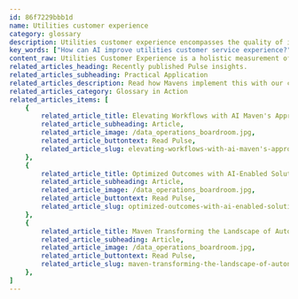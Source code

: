 ```yaml
---
id: 86f7229bbb1d
name: Utilities customer experience
category: glossary
description: Utilities customer experience encompasses the quality of interactions between utility companies and their customers across multiple channels and stages, including online, social media, and telephonic touchpoints, which is crucial for customer satisfaction and business growth.
key_words: ["How can AI improve utilities customer service experience?", "What are the benefits of an enhanced utility customer experience?", "How do omnichannel systems affect utilities customer satisfaction?", "What digital solutions help streamline utility customer interactions?", "How can utility companies reduce customer churn with better experience?", "What role does technology play in utilities customer engagement?", "How does customer experience impact utility business growth?", "What are the latest trends in utilities customer experience management?", "How to measure utilities customer experience effectively?", "What strategies can utilities employ for better customer service online?"]
content_raw: Utilities Customer Experience is a holistic measurement of how utility companies interact with their customers across various platforms and interfaces. These interactions occur during various stages such as online bill payment, outage notification, telephonic inquiries, or new service requests through social media. The quality of these interactions plays a significant role in defining the customer experience provided by the utility service. A positive utilities customer experience can offer several strategic benefits for businesses. In a landscape painted by increasing competition and rising customer awareness, utility companies are constantly innovating to enhance their customers' experience online, via mail, and across telephonic conversations. Digital solutions are being perceived as essential tools that help companies scale, streamline, and simplify crucial customer interactions. To illustrate, cutting-edge frameworks leveraging artificial intelligence (AI) and cloud technologies are proving effective in consolidating business communications under a single, user-friendly interface. In a similar vein, omnichannel systems are helping utility providers customize customer communications and offers across various digital channels including mobile, social and chat. The overarching goal behind enhancing utilities' customer experience is not just to increase customer satisfaction, but also to create a ripple effect leading to more efficient products, decreased support costs, and reduced customer churn. Ultimately, a superior customer experience facilitates an increase in the customer base, delivering value at scale and helping businesses unlock their productivity potential. At Maven Technologies, we pride ourselves on our capabilities to enable utility companies to exploit the power of technology and elevate their customer experience, consequentially driving business growth.
related_articles_heading: Recently published Pulse insights.
related_articles_subheading: Practical Application
related_articles_description: Read how Mavens implement this with our clients.
related_articles_category: Glossary in Action
related_articles_items: [
	{
		related_article_title: Elevating Workflows with AI Maven's Approach,
		related_article_subheading: Article,
		related_article_image: /data_operations_boardroom.jpg,
		related_article_buttontext: Read Pulse,
		related_article_slug: elevating-workflows-with-ai-maven's-approach
	},
	{
		related_article_title: Optimized Outcomes with AI-Enabled Solutions,
		related_article_subheading: Article,
		related_article_image: /data_operations_boardroom.jpg,
		related_article_buttontext: Read Pulse,
		related_article_slug: optimized-outcomes-with-ai-enabled-solutions
	},
	{
		related_article_title: Maven Transforming the Landscape of Autonomous Vehicles,
		related_article_subheading: Article,
		related_article_image: /data_operations_boardroom.jpg,
		related_article_buttontext: Read Pulse,
		related_article_slug: maven-transforming-the-landscape-of-autonomous-vehicles
	},
]
---
```

